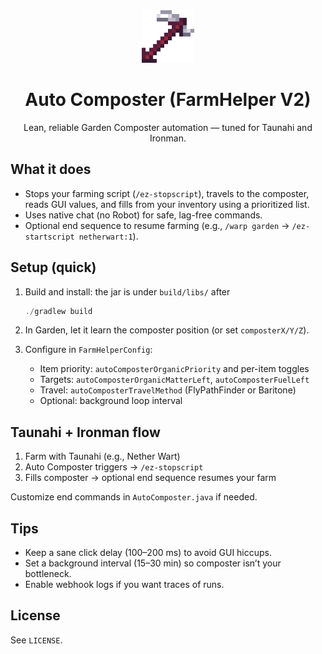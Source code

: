 <div align="center">
  <img src="images/logo.png" alt="Logo" width="84" height="84" />
  <h1>Auto Composter (FarmHelper V2)</h1>
  <p>Lean, reliable Garden Composter automation — tuned for Taunahi and Ironman.</p>
</div>

## What it does

- Stops your farming script (`/ez-stopscript`), travels to the composter, reads GUI values, and fills from your inventory using a prioritized list.
- Uses native chat (no Robot) for safe, lag-free commands.
- Optional end sequence to resume farming (e.g., `/warp garden` → `/ez-startscript netherwart:1`).

## Setup (quick)

1. Build and install: the jar is under `build/libs/` after
   
   ```powershell
   ./gradlew build
   ```
2. In Garden, let it learn the composter position (or set `composterX/Y/Z`).
3. Configure in `FarmHelperConfig`:
   - Item priority: `autoComposterOrganicPriority` and per-item toggles
   - Targets: `autoComposterOrganicMatterLeft`, `autoComposterFuelLeft`
   - Travel: `autoComposterTravelMethod` (FlyPathFinder or Baritone)
   - Optional: background loop interval

## Taunahi + Ironman flow

1. Farm with Taunahi (e.g., Nether Wart)
2. Auto Composter triggers → `/ez-stopscript`
3. Fills composter → optional end sequence resumes your farm

Customize end commands in `AutoComposter.java` if needed.

## Tips

- Keep a sane click delay (100–200 ms) to avoid GUI hiccups.
- Set a background interval (15–30 min) so composter isn’t your bottleneck.
- Enable webhook logs if you want traces of runs.

## License

See `LICENSE`.

